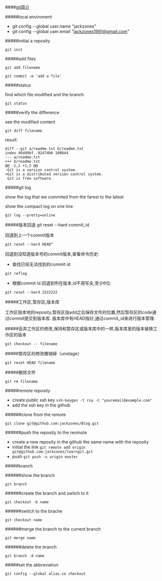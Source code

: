 ####[git简介](http://www.liaoxuefeng.com/wiki/0013739516305929606dd18361248578c67b8067c8c017b000/00137586810169600f39e17409a4358b1ac0d3621356287000)



#####local enviroment

- git config --global user.name "jackzones"
- git config --global user.email "jackzones1991@gmail.com"

#####initial a reposity

`git init`

#####add files

`git add filename`

`git commit -m 'add a file'`

#####status

find which file modified and the branch


`git status`

#####verify the difference

see the modified content

`git diff filename`


result:
```
diff --git a/readme.txt b/readme.txt
index 46d49bf..9247db6 100644
--- a/readme.txt
+++ b/readme.txt
@@ -1,2 +1,2 @@
-Git is a version control system.
+Git is a distributed version control system.
 Git is free software.
 ```
#####git log

show the log that we commited from the farest to the latest 

show the compact log on one line

`git log --pretty=online`

#####版本回退 git reset --hard commit_id

回退到上一个commit版本


`git reset --hard HEAD^`

回退到没知道版本号的commit版本,查看命令历史:


- 查找已经无法找到的commit id

`git reflog`

- 根据commit id 回退到所在版本,id不用写全,至少6位:

`git reset --hard 2222222`


#####工作区,暂存区,版本库

工作区指本地的reposity,暂存区指add之后保存文件的位置,然后暂存区的code通过commit提交到版本库.
版本库中有HEAD指针,通过commit_id来进行版本管理.

#####丢弃工作区的修改,保持和暂存区或版本库中的一样,版本库里的版本替换工作区的版本

`git checkout -- filename`

#####暂存区的修改撤销掉（unstage）

`git reset HEAD filename`

#####删除文件

`git rm filename`

#####remote reposity

- create public ssh key `ssh-keygen -t rsa -C "youremail@example.com"`
- add the ssh key in the github

######clone from the remote

`git clone git@github.com:jackzones/Blog.git`

######push the reposity to the reomote

- create a new reposity in the github the same name with the reposity
- initial the link `git remote add origin git@github.com:jackzones/learngit.git`
- push `git push -u origin master`

#####branch

######show the branch

`git branch`

######create the branch and switch to it

`git checkout -b name`

######switch to the brache

`git checkout name`

######merge the branch to the current branch

`git merge name`

######delete the branch

`git branch -d name`

#####set the abbreviation

`git config --global alias.co checkout`




















